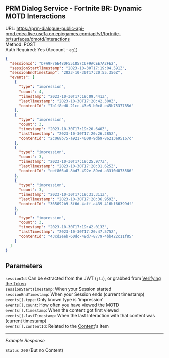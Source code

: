 ## PRM Dialog Service - Fortnite BR: Dynamic MOTD Interactions

URL: https://prm-dialogue-public-api-prod.edea.live.use1a.on.epicgames.com/api/v1/fortnite-br/surfaces/dmotd/interactions \
Method: POST \
Auth Required: Yes (Account - `eg1`)

```json
{
  "sessionId": "DFA9F76E48DF551857C6F9ACEE7A2FE2",
  "sessionStartTimestamp": "2023-10-30T17:19:04.591Z",
  "sessionEndTimestamp": "2023-10-30T17:20:55.356Z",
  "events": [
    {
      "type": "impression",
      "count": 4,
      "timestamp": "2023-10-30T17:19:09.441Z",
      "lastTimestamp": "2023-10-30T17:20:42.300Z",
      "contentId": "7b1f8ed0-21cc-43e5-b0c8-e45b7537785d"
    },
    {
      "type": "impression",
      "count": 3,
      "timestamp": "2023-10-30T17:19:20.640Z",
      "lastTimestamp": "2023-10-30T17:20:26.285Z",
      "contentId": "2c068b75-a921-4008-9db9-86213e95167c"
    },
    {
      "type": "impression",
      "count": 3,
      "timestamp": "2023-10-30T17:19:25.977Z",
      "lastTimestamp": "2023-10-30T17:20:31.625Z",
      "contentId": "eef866a8-8bd7-492e-89ed-a3310d073586"
    },
    {
      "type": "impression",
      "count": 3,
      "timestamp": "2023-10-30T17:19:31.311Z",
      "lastTimestamp": "2023-10-30T17:20:36.959Z",
      "contentId": "365092b9-3f6d-4aff-a439-416bf66399df"
    },
    {
      "type": "impression",
      "count": 3,
      "timestamp": "2023-10-30T17:19:42.013Z",
      "lastTimestamp": "2023-10-30T17:20:47.575Z",
      "contentId": "43cd2eeb-60dc-49d7-8779-4bb422c11f85"
    }
  ]
}
```

## Parameters

`sessionId`: Can be extracted from the JWT (`jti`), or grabbed from [Verifying the Token](../../AccountService/Authentication/Verify.md) <br/>
`sessionStartTimestamp`: When your Session started <br/>
`sessionEndTimestamp`: When your Session ends (current timestamp) <br/>
`events[].type`: Only known type is 'impression' <br/>
`events[].count`: How often you have viewed the MOTD <br/>
`events[].timestamp`: When the content got first viewed <br/>
`events[].lastTimestamp`: When the last Interaction with that content was (current timestamp) <br/>
`events[].contentId`: Related to the [Content](./DynamicMOTD.md)'s Item <br/>

---

_Example Response_

`Status 200` (But no Content)
